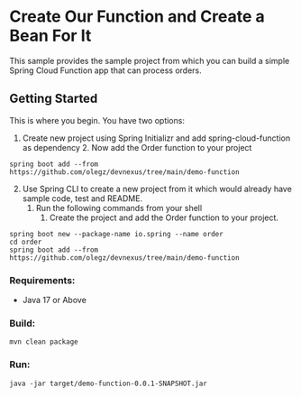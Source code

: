 # Create Our Function and Create a Bean For It

This sample provides the sample project from which you can build a simple Spring Cloud Function app that can process orders. 

## Getting Started
This is where you begin.
You have two options:

1. Create new project using Spring Initializr and add spring-cloud-function as dependency
   2. Now add the Order function to your project
```shell
spring boot add --from  https://github.com/olegz/devnexus/tree/main/demo-function
```
2. Use Spring CLI to create a new project from it which would already have sample code, test and README.
   1. Run the following commands from your shell
      1. Create the project and add the Order function to your project.
```shell
spring boot new --package-name io.spring --name order
cd order
spring boot add --from  https://github.com/olegz/devnexus/tree/main/demo-function
```

### Requirements:

* Java 17 or Above

### Build:
```
mvn clean package
```

### Run:
```
java -jar target/demo-function-0.0.1-SNAPSHOT.jar
```
